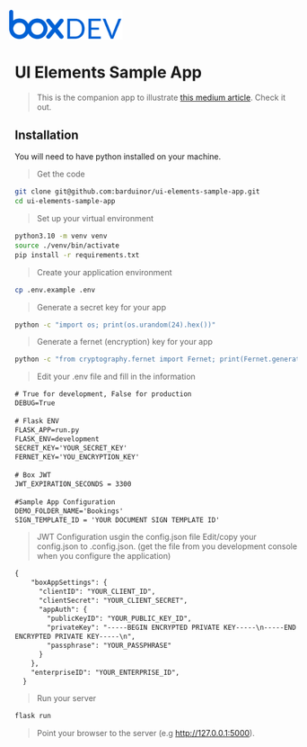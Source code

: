 <img src="images/box-dev-logo-clip.png" 
alt= “box-dev-logo” 
style="margin-left:-10px;"
width=40%;>

# UI Elements Sample App
> This is the companion app to illustrate [this medium article](https://medium.com/box-developer-blog/dive-into-the-box-platform-94ced33c2c86). Check it out.

## Installation

You will need to have python installed on your machine.

> Get the code
```bash
git clone git@github.com:barduinor/ui-elements-sample-app.git
cd ui-elements-sample-app
```

> Set up your virtual environment
```bash
python3.10 -m venv venv
source ./venv/bin/activate
pip install -r requirements.txt
```

> Create your application environment
```bash
cp .env.example .env
```

> Generate a secret key for your app
```bash
python -c "import os; print(os.urandom(24).hex())"
```

> Generate a fernet (encryption) key for your app
```bash
python -c "from cryptography.fernet import Fernet; print(Fernet.generate_key()"
```

> Edit your .env file and fill in the information
```
# True for development, False for production
DEBUG=True

# Flask ENV
FLASK_APP=run.py
FLASK_ENV=development
SECRET_KEY='YOUR_SECRET_KEY'
FERNET_KEY='YOU_ENCRYPTION_KEY'

# Box JWT
JWT_EXPIRATION_SECONDS = 3300

#Sample App Configuration
DEMO_FOLDER_NAME='Bookings'
SIGN_TEMPLATE_ID = 'YOUR DOCUMENT SIGN TEMPLATE ID'
```

> JWT Configuration usgin the config.json file
> Edit/copy your config.json to .config.json.
> (get the file from you development console when you configure the application)
```
{
    "boxAppSettings": {
      "clientID": "YOUR_CLIENT_ID",
      "clientSecret": "YOUR_CLIENT_SECRET",
      "appAuth": {
        "publicKeyID": "YOUR_PUBLIC_KEY_ID",
        "privateKey": "-----BEGIN ENCRYPTED PRIVATE KEY-----\n-----END ENCRYPTED PRIVATE KEY-----\n",
        "passphrase": "YOUR_PASSPHRASE"
      }
    },
    "enterpriseID": "YOUR_ENTERPRISE_ID",
  }
```

> Run your server
```bash
flask run
```

> Point your browser to the server (e.g http://127.0.0.1:5000).